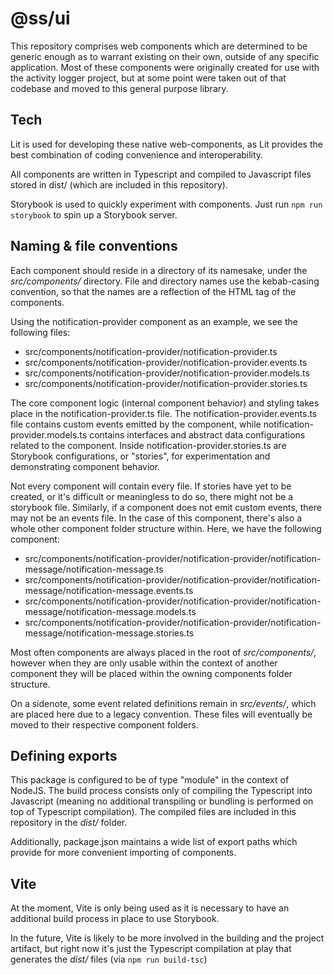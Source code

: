 # @ss/ui

This repository comprises web components which are determined to be generic enough as to warrant existing on their own, outside of any specific application. Most of these components were originally created for use with the activity logger project, but at some point were taken out of that codebase and moved to this general purpose library.

## Tech

Lit is used for developing these native web-components, as Lit provides the best combination of coding convenience and interoperability.

All components are written in Typescript and compiled to Javascript files stored in dist/ (which are included in this repository).

Storybook is used to quickly experiment with components. Just run `npm run storybook` to spin up a Storybook server.

## Naming & file conventions

Each component should reside in a directory of its namesake, under the _src/components/_ directory. File and directory names use the kebab-casing convention, so that the names are a reflection of the HTML tag of the components.

Using the notification-provider component as an example, we see the following files:

- src/components/notification-provider/notification-provider.ts
- src/components/notification-provider/notification-provider.events.ts
- src/components/notification-provider/notification-provider.models.ts
- src/components/notification-provider/notification-provider.stories.ts

The core component logic (internal component behavior) and styling takes place in the notification-provider.ts file. The notification-provider.events.ts file contains custom events emitted by the component, while notification-provider.models.ts contains interfaces and abstract data configurations related to the component. Inside notification-provider.stories.ts are Storybook configurations, or "stories", for experimentation and demonstrating component behavior.

Not every component will contain every file. If stories have yet to be created, or it's difficult or meaningless to do so, there might not be a storybook file. Similarly, if a component does not emit custom events, there may not be an events file.
In the case of this component, there's also a whole other component folder structure within. Here, we have the following component:

- src/components/notification-provider/notification-provider/notification-message/notification-message.ts
- src/components/notification-provider/notification-provider/notification-message/notification-message.events.ts
- src/components/notification-provider/notification-provider/notification-message/notification-message.models.ts
- src/components/notification-provider/notification-provider/notification-message/notification-message.stories.ts

Most often components are always placed in the root of _src/components/_, however when they are only usable within the context of another component they will be placed within the owning components folder structure.

On a sidenote, some event related definitions remain in _src/events/_, which are placed here due to a legacy convention. These files will eventually be moved to their respective component folders.

## Defining exports

This package is configured to be of type "module" in the context of NodeJS. The build process consists only of compiling the Typescript into Javascript (meaning no additional transpiling or bundling is performed on top of Typescript compilation). The compiled files are included in this repository in the _dist/_ folder.

Additionally, package.json maintains a wide list of export paths which provide for more convenient importing of components.

## Vite

At the moment, Vite is only being used as it is necessary to have an additional build process in place to use Storybook.

In the future, Vite is likely to be more involved in the building and the project artifact, but right now it's just the Typescript compilation at play that generates the _dist/_ files (via `npm run build-tsc`)
